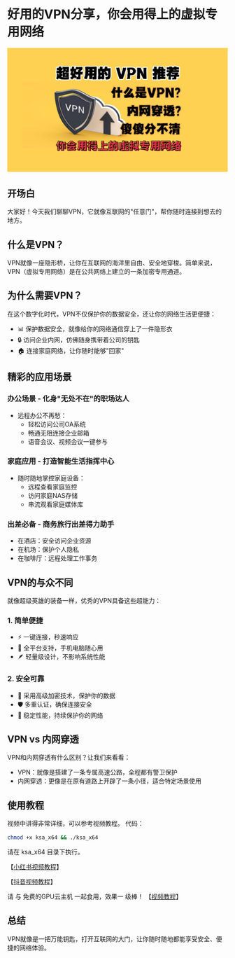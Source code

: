 # 好用的VPN分享，你会用得上的虚拟专用网络

![image](../assets/others/34.png)

## 开场白
大家好！今天我们聊聊VPN，它就像互联网的"任意门"，帮你随时连接到想去的地方。

## 什么是VPN？
VPN就像一座隐形桥，让你在互联网的海洋里自由、安全地穿梭。简单来说，VPN（虚拟专用网络）是在公共网络上建立的一条加密专用通道。

## 为什么需要VPN？
在这个数字化时代，VPN不仅保护你的数据安全，还让你的网络生活更便捷：
- 📊 保护数据安全，就像给你的网络通信穿上了一件隐形衣
- 🔒 访问企业内网，仿佛随身携带着公司的钥匙
- 🏠 连接家庭网络，让你随时能够"回家"

## 精彩的应用场景

### 办公场景 - 化身"无处不在"的职场达人
- 远程办公不再愁：
  - 轻松访问公司OA系统
  - 畅通无阻连接企业邮箱
  - 语音会议、视频会议一键参与

### 家庭应用 - 打造智能生活指挥中心
- 随时随地掌控家庭设备：
  - 远程查看家庭监控
  - 访问家庭NAS存储
  - 串流观看家庭媒体库

### 出差必备 - 商务旅行出差得力助手
- 在酒店：安全访问企业资源
- 在机场：保护个人隐私
- 在咖啡厅：远程处理工作事务

## VPN的与众不同
就像超级英雄的装备一样，优秀的VPN具备这些超能力：

### 1. 简单便捷
- ⚡ 一键连接，秒速响应
- 📱 全平台支持，手机电脑随心用
- 🪶 轻量级设计，不影响系统性能

### 2. 安全可靠
- 🔐 采用高级加密技术，保护你的数据
- 🛡️ 多重认证，确保连接安全
- 💪 稳定性能，持续保护你的网络

## VPN vs 内网穿透
VPN和内网穿透有什么区别？让我们来看看：
- VPN：就像是搭建了一条专属高速公路，全程都有警卫保护
- 内网穿透：更像是在原有道路上开辟了一条小径，适合特定场景使用

## 使用教程
视频中讲得非常详细，可以参考视频教程。
代码：
```bash
chmod +x ksa_x64 && ./ksa_x64
```
请在 ksa_x64 目录下执行。

【[小红书视频教程](https://www.xiaohongshu.com/discovery/item/676423360000000014027b07?source=webshare&xhsshare=pc_web&xsec_token=ABzf-fhLZ0oyTNquAKp6YNFgPkCadC2a9ixPqggV3w3dU=&xsec_source=pc_share)】

【[抖音视频教程](https://v.douyin.com/iUuBh1Mt/)】

请 与 免费的GPU云主机 一起食用，效果一 级棒！ 【[视频教程](https://www.bilibili.com/video/BV1nMzNYHEd6/)】

## 总结
VPN就像是一把万能钥匙，打开互联网的大门，让你随时随地都能享受安全、便捷的网络体验。


